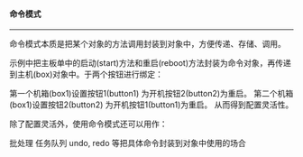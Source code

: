 #### 命令模式
---
命令模式本质是把某个对象的方法调用封装到对象中，方便传递、存储、调用。

示例中把主板单中的启动(start)方法和重启(reboot)方法封装为命令对象，再传递到主机(box)对象中。于两个按钮进行绑定：

第一个机箱(box1)设置按钮1(button1) 为开机按钮2(button2)为重启。
第二个机箱(box1)设置按钮2(button2) 为开机按钮1(button1)为重启。
从而得到配置灵活性。

除了配置灵活外，使用命令模式还可以用作：

批处理
任务队列
undo, redo
等把具体命令封装到对象中使用的场合

